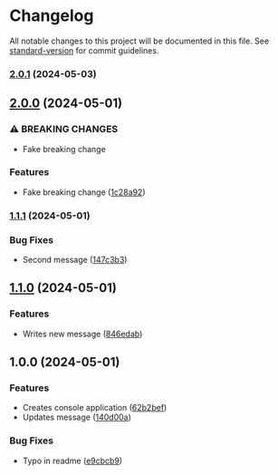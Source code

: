 # Changelog

All notable changes to this project will be documented in this file. See [standard-version](https://github.com/conventional-changelog/standard-version) for commit guidelines.

### [2.0.1](https://github.com/anapolima/standard-version-automated-changelog/compare/v2.0.0...v2.0.1) (2024-05-03)

## [2.0.0](https://github.com/anapolima/standard-version-automated-changelog/compare/v1.1.1...v2.0.0) (2024-05-01)


### ⚠ BREAKING CHANGES

* Fake breaking change

### Features

* Fake breaking change ([1c28a92](https://github.com/anapolima/standard-version-automated-changelog/commit/1c28a926442fe4b32dfd262d89f51d739eea4453))

### [1.1.1](https://github.com/anapolima/standard-version-automated-changelog/compare/v1.1.0...v1.1.1) (2024-05-01)


### Bug Fixes

* Second message ([147c3b3](https://github.com/anapolima/standard-version-automated-changelog/commit/147c3b321bed3fe58b85ad9d8f8e3f89a8536e4e))

## [1.1.0](https://github.com/anapolima/standard-version-automated-changelog/compare/v1.0.0...v1.1.0) (2024-05-01)


### Features

* Writes new message ([846edab](https://github.com/anapolima/standard-version-automated-changelog/commit/846edab28a169bd0349c108e1153fae92aa4d6db))

## 1.0.0 (2024-05-01)


### Features

* Creates console application ([62b2bef](https://github.com/anapolima/standard-version-automated-changelog/commit/62b2bef91e748a0253a3e3a9822470ac05f95c00))
* Updates message ([140d00a](https://github.com/anapolima/standard-version-automated-changelog/commit/140d00a0e1e41552fc0c9402dc64be2947adb0e8))


### Bug Fixes

* Typo in readme ([e9cbcb9](https://github.com/anapolima/standard-version-automated-changelog/commit/e9cbcb9fb940bb411c8b1f3bc8123836be5e4b69))
